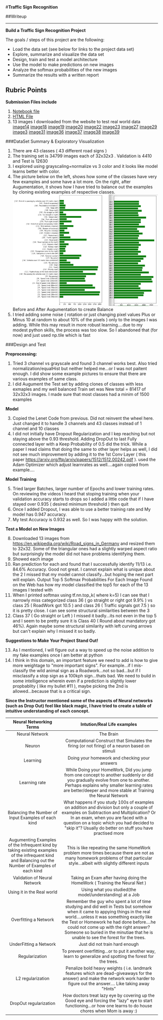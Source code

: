 #**Traffic Sign Recognition** 

##Writeup


---

**Build a Traffic Sign Recognition Project**

The goals / steps of this project are the following:
* Load the data set (see below for links to the project data set)
* Explore, summarize and visualize the data set
* Design, train and test a model architecture
* Use the model to make predictions on new images
* Analyze the softmax probabilities of the new images
* Summarize the results with a written report



## Rubric Points
**Submission Files include**
1) [Notebook file](./Traffic_Sign_Classifier.ipynb)
2) [HTML File](./Traffic_Sign_Classifier-2.html)
3) 13 images I downloaded from the website to test real world data
[image14](./class_14.png)
[image18](./class_18.png)
[image19](./lass_19.png)
[image20](./class_20.png)
[image22](./class_22.png)
[image23](./class_23.png)
[image27](./class_27.png)
[image29](./class_29.png)
[image3](./class_3.png)
[image31](./class_31.png)
[image36](./class_36.png)
[image37](./class_37.png)
[image38](./class_38.png)
[image39](./class_39.png)

###DataSet Summary & Exploratory Visualization

1) There are 43 classes ( 43 different road signs )
2) The training set is 34799 images each of 32x32x3 . Validation is 4410 and Test is 12630
3) I explored using grayscaling+normalize vs 3 color and it looks like model learns better with color.
4) The picture below on the left, shows how some of the classes have very few examples and some have a lot more.
On the right, after Augumentation, it shows how I have tried to balance out the examples by cloning  existing examples of respective classes.
<img src="./BeforeAndAfter.png">Before and After Augumentation to create Balance</img>
5) I tried adding some noise ( rotation or just changing pixel values Plus or Minus 10 at random to about 10% of the pixels ) only to the images I was adding.
While this may result in more robust learning....due to my modest python skills, the process was too slow. So I abandoned that (for now) and just used np.tile which is fast

###Design and Test

**Preprocessing:**

1) Tried 3 channel vs grayscale and found 3 channel works best. Also tried normalization/equalHist but neither helped me...or I was not paitent enough. I did show some example pictures to ensure that there are various examples of same class.
2) I did Augument the Test set by adding clones of classes with less exmaples and my well balanced Train set was New total =  81417 of 32x32x3 images. I made sure that most classes had a minim of 1500 examples

**Model**

3) Copied the Lenet Code from previous. Did not reinvent the wheel here. Just changed it to handle 3 channels and 43 classes instead of 1 channel and 10 classes
4) I did not initially have Dropout Regularization and I kep reaching but not staying above the 0.93 threshold. Adding DropOut to last Fully connected layer with a Keep Probability of 0.5 did the trick. While a paper I read claims that doing the same to other layer helps as well, I did not see much improvement by adding it to the 1st Conv Layer ( this paper https://arxiv.org/ftp/arxiv/papers/1512/1512.00242.pdf ). used the Adam Optimizer which adjust learnrates as well....again copied from example....

**Model Training**

5) Tried larger Batches, larger number of Epochs and lower training rates. On reviewing the videos I heard that stoping training when your validation accuracy starts to drops so I added a little code that if I have stayed over 0.935 ( desired minimum threshold ) then quit
6) Once I added Dropout, I was able to use a better training rate and My model has 0.947 accuracy.
7) My test Accuracy is 0.932 as well. So I was happy with the solution.

**Test a Model on New Images**

8) Downloaded 13 images from https://en.wikipedia.org/wiki/Road_signs_in_Germany and resized them to 32x32. Some of the triangular ones had a slightly warped aspect ratio but surprisingly the model did not have problems identifying them.
9) Showed each image
10) Ran prediction for each and found that I successfully identify 11/13 i.e. 84.6% Accuracy. Good not great. I cannot explain what is unique about the 2 I missed that my model cannot classify...but hoping the next part will explain. Output Top 5 Softmax Probabilities For Each Image Found on the Web has how my model classified the top5 for each of the 13 images I tested with
11) When I printed softmax using tf.nn.top_k( where k=5) I can see that I narrowly miss categorized class 36 ( go straight or right got 9.9% ) vs class 25 ( RoadWork got 10.5 ) and class 26 ( Traffic signals got 7.5 ) so it is pretty close. I can see some structural similarities between the 3 
12) Class 37 ( Go straight or Left ) I missed it badly...its not even in the top 5 and I seem to be pretty sure it is Class 40 ( Round about mandatory got 46%). Again maybe some structural similarity with left curving arrows but can't explain why I missed it so badly.

**Suggestions to Make Your Project Stand Out!**

13) As I mentioned, I will figure out a way to speed up the noise addition to my fake examples once I am better at python
14) I think in this domain, an important feature we need to add is how to give more weightage to "more important signs". For example...if I mis-classify the wild animal sign as a Roadwork...not so bad...but if I misclassify a stop sign as a 100kph sign...thats bad. We need to build in some intelligence wherein even if a prediction is slightly lower propbablity ( like my bullet #11 ), maybe picking the 2nd is allowed...because that is a critical sign.

**Since the Instructor mentioned some of the aspects of Neural networks (such as Drop Out) feel like black magic, I have tried to create a table of intuitive understanding of each concept.**

|Neural Networking Terms|	Intution/Real Life examples|
|:---------------------:|:---------------------------:|
|Neural Network|	The Brain|
|Neuron	|Computational Construct that Simulates the firing (or not firing) of a neuron based on stimuli|
|Learning |	Doing your homework and checking your answers|
|Learning rate |	While Doing your HomeWork, Did you jump from one concept to another suddenly or did you gradually evolve from one to another. Perhaps explains why smaller learning rates are better/deeper and more stable at Training the Neural Network|
|Balancing the Number of Input Examples of each kind|	What happens if you study 100s of examples on addition and division but only a couple of examples on Subtraction and Multiplication? Or In an exam, when you are faced with a question on a topic which you had decided to "skip it"? Usually do better on stuff you have practised more|
|Augumenting Examples of the Infrequent kind by taking existing examples of the infrequent kind and Balancing out the Number of Examples of each kind|	This is like repeating the same HomeWork problem more times because there are not as many homework problems of that particular style…albeit with slightly different inputs|
|Validation of Neural Network|	Taking an Exam after having doing the HomeWork ( Training the Neural Net )|
|Using it in the Real world	|Using what you studied(the model/understanding) at a Job|
|Overfitting a Network|	Remember the guy who spent a lot of time studying and did well in Tests but somehow when it came to appying things in the real world….unless it was something exactly like the Test or Homework he had done before….he could not come up with the right answer? Someone so buried in the minutiae that he is unable to see the forest for the trees.|
|UnderFitting a Network|	Just did not train hard enough|
|Regularization	|To prevent overfitting…or to put it another way, learn to generalize and spotting the forest for the trees. |
|L2 regularization|Penalize bold heavy weights ( i.e. landmark features which are dead-giveaways for the answer) and make the network work harder to figure out the answer…. Like taking away "Hints"|
|DropOut regularization	| How doctors treat lazy eye by covering up the Good eye and forcing the "lazy" eye to start functioning…or how one learns to do house chores when Mom is away :)|
